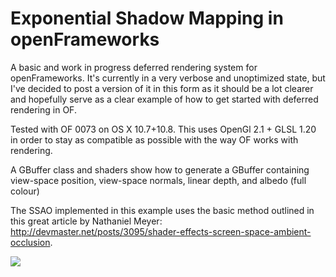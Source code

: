 # Exponential Shadow Mapping in openFrameworks

A basic and work in progress deferred rendering system for openFrameworks. It's currently in a very verbose and unoptimized state, but I've decided to post a version of it in this form as it should be a lot clearer and hopefully serve as a clear example of how to get started with deferred rendering in OF.

Tested with OF 0073 on OS X 10.7+10.8. This uses OpenGl 2.1 + GLSL 1.20 in order to stay as compatible as possible with the way OF works with rendering.

A GBuffer class and shaders show how to generate a GBuffer containing view-space position, view-space normals, linear depth, and albedo (full colour)

The SSAO implemented in this example uses the basic method outlined in this great article by Nathaniel Meyer: http://devmaster.net/posts/3095/shader-effects-screen-space-ambient-occlusion.

<img src="http://farm9.staticflickr.com/8367/8385201806_a60b986ff0_b_d.jpg" />
